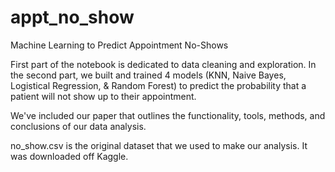 # appt_no_show

Machine Learning to Predict Appointment No-Shows

First part of the notebook is dedicated to data cleaning and exploration. 
In the second part, we built and trained 4 models (KNN, Naive Bayes, Logistical Regression, & Random Forest) to predict the probability that a patient will not show up to their appointment. 

We've included our paper that outlines the functionality, tools, methods, and conclusions of our data analysis.

no_show.csv is the original dataset that we used to make our analysis. It was downloaded off Kaggle. 


